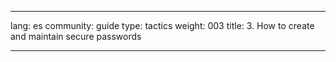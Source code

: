 

---

lang: es
community: guide
type: tactics
weight: 003
title: 3. How to create and maintain secure passwords

---

<stub>

